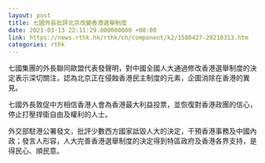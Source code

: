 ```yaml
---
layout: post
title: 七國外長批評北京改變香港選舉制度
date: 2021-03-13 22:11:29.000000000 +08:00
link: https://news.rthk.hk/rthk/ch/component/k2/1580427-20210313.htm
categories: rthk
---
```


七國集團的外長聯同歐盟代表發聲明，對中國全國人大通過修改香港選舉制度的決定表示深切關注，認為北京正在侵蝕香港民主制度的元素，企圖消除在香港的異見。

七國外長敦促中方相信香港人會為香港最大利益投票，並恢復對香港政團的信心，停止打壓捍衛自由及權利的人士。

外交部駐港公署發文，批評少數西方國家詆毀人大的決定，干預香港事務及中國內政；發言人形容，人大完善香港選舉制度的決定得到特區政府及香港各界支持，是得民心、順民意。
